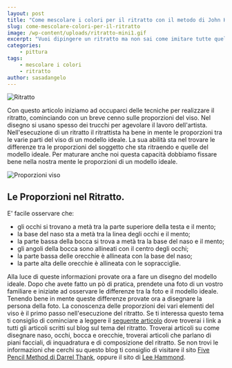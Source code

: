 ```yaml
---
layout: post
title: "Come mescolare i colori per il ritratto con il metodo di John Howard Sanden"
slug: come-mescolare-colori-per-il-ritratto
image: /wp-content/uploads/ritratto-mini1.gif
excerpt: "Vuoi dipingere un ritratto ma non sai come imitare tutte quelle variazioni di colore di un viso? Quando dipingi un viso non sai da quali colori partire e"
categories:
    - pittura
tags:
    - mescolare i colori
    - ritratto
author: sasadangelo
---
```


![Ritratto](https://www.disegnoepittura.it/wp-content/uploads/ritratto-mini1.gif "Ritratto")

Con questo articolo iniziamo ad occuparci delle tecniche per realizzare il ritratto, cominciando con un breve cenno sulle proporzioni del viso. Nel disegno si usano spesso dei trucchi per agevolare il lavoro dell'artista. Nell'esecuzione di un ritratto il ritrattista ha bene in mente le proporzioni tra le varie parti del viso di un modello ideale. La sua abilità sta nel trovare le differenze tra le proporzioni del soggetto che sta ritraendo e quelle del modello ideale. Per maturare anche noi questa capacità dobbiamo fissare bene nella nostra mente le proporzioni di un modello ideale.

![Proporzioni viso](https://www.disegnoepittura.it/wp-content/uploads/ritratto.gif "Proporzioni viso")

## Le Proporzioni nel Ritratto.

E' facile osservare che:

- gli occhi si trovano a metà tra la parte superiore della testa e il mento;
- la base del naso sta a metà tra la linea degli occhi e il mento;
- la parte bassa della bocca si trova a metà tra la base del naso e il mento;
- gli angoli della bocca sono allineati con il centro degli occhi;
- la parte bassa delle orecchie è allineata con la base del naso;
- la parte alta delle orecchie è allineata con le sopracciglie.

Alla luce di queste informazioni provate ora a fare un disegno del modello ideale. Dopo che avete fatto un pò di pratica, prendete una foto di un vostro familiare e iniziate ad osservare le differenze tra la foto e il modello ideale. Tenendo bene in mente queste differenze provate ora a disegnare la persona della foto. La conoscenza delle proporzioni dei vari elementi del viso è il primo passo nell'esecuzione del ritratto. Se ti interessa questo tema ti consiglio di cominciare a leggere il [seguente articolo](https://www.disegnoepittura.it/come-disegnare-un-volto/ "Come Disegnare un Volto") dove troverai i link a tutti gli articoli scritti sul blog sul tema del ritratto. Troverai articoli su come disegnare naso, occhi, bocca e orecchie, troverai articoli che parlano di piani facciali, di inquadratura e di composizione del ritratto. Se non trovi le informazioni che cerchi su questo blog ti consiglio di visitare il sito [Five Pencil Method di Darrel Thank](http://www.fivepencilmethod.com/ "Five Pencil Method - Darrel Thank"), oppure il sito di [Lee Hammond](http://www.leehammond.com/ "Lee Hammond").
